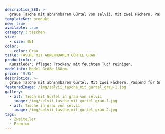 ```yaml
---
description_SEO: >-
  graue Tasche mit abnehmbarem Gürtel von selvii. Mit zwei Fächern. Passend für Smartphone, Brieftasche etc..
templateKey: produkt
new: true
available: true
category': taschen
size:
  - size: UNI
color:
  - color: Grau
title: TASCHE MIT ABNEHMBAREM GÜRTEL GRAU
productinfo: >-
  Kunstleder. Pflege: Trocken/ mit feuchtem Tuch reinigen.
modelinfo: Model Größe 168cm.
price: '9.95'
description: >-
  graue Tasche mit abnehmbarem Gürtel. Mit zwei Fächern. Passend für Smartphone, Brieftasche etc. Farbe grau
featuredImage: /img/selvii_tasche_mit_gurtel_grau-1.jpg
gallery:
  - alt: Tasch mit Gürtel in grau von selvii
    image: /img/selvii_tasche_mit_gurtel_grau-1.jpg
  - alt: Tasche in grau von selvii 
    image: /img/selvii_tasche_mit_gurtel_grau-2.jpg
tags:
  - Zweiteiler
  - Premium
---
```


